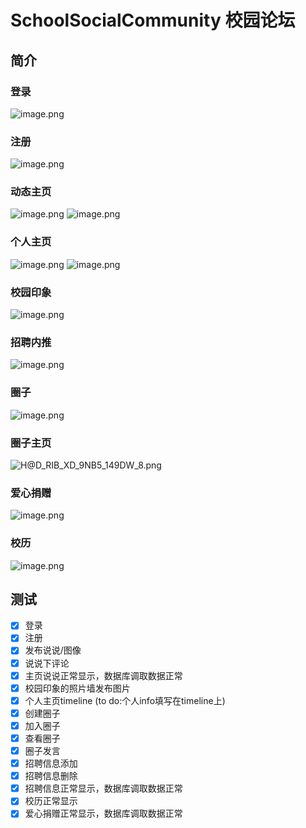 # SchoolSocialCommunity 校园论坛
## 简介
### 登录
![image.png](https://i.loli.net/2021/11/02/625Rnr4lWOuzLqZ.png)
### 注册
![image.png](https://i.loli.net/2021/11/02/m1NgOuyRsnCzlj5.png)
### 动态主页
![image.png](https://i.loli.net/2021/11/02/zDiLgQaVqEpluYM.png)
![image.png](https://i.loli.net/2021/11/02/8yQWfU6aYurDpg7.png)
### 个人主页
![image.png](https://i.loli.net/2021/11/02/2GcNlx5Jwy1eZLP.png)
![image.png](https://i.loli.net/2021/11/02/Avo2qKtz1PhrTOD.png)
### 校园印象
![image.png](https://i.loli.net/2021/11/02/a9qOY7zGIliSMeF.png)
### 招聘内推
![image.png](https://i.loli.net/2021/11/02/TPdcFJbu7M8Cefs.png)
### 圈子
![image.png](https://i.loli.net/2021/11/02/A5SBoWQnei1PDwb.png)
### 圈子主页
![H@D_RIB_XD_9NB5_149DW_8.png](https://i.loli.net/2021/11/02/41j98InbwW2tGYU.png)
### 爱心捐赠
![image.png](https://i.loli.net/2021/11/02/yb2EkzXPK6iodpF.png)
### 校历
![image.png](https://i.loli.net/2021/11/02/1vCknq5S6QJElxo.png)
## 测试
- [x] 登录
- [x] 注册
- [x] 发布说说/图像
- [x] 说说下评论
- [x] 主页说说正常显示，数据库调取数据正常 
- [x] 校园印象的照片墙发布图片
- [x] 个人主页timeline (to do:个人info填写在timeline上)
- [x] 创建圈子
- [x] 加入圈子
- [x] 查看圈子
- [x] 圈子发言
- [x] 招聘信息添加
- [x] 招聘信息删除
- [x] 招聘信息正常显示，数据库调取数据正常 
- [x] 校历正常显示
- [x] 爱心捐赠正常显示，数据库调取数据正常 
